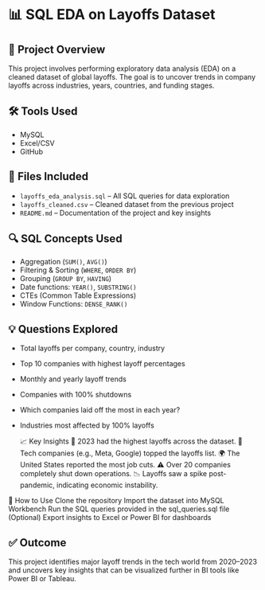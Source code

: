 # 📊 SQL EDA on Layoffs Dataset

## 📌 Project Overview
This project involves performing exploratory data analysis (EDA) on a cleaned dataset of global layoffs. The goal is to uncover trends in company layoffs across industries, years, countries, and funding stages.

## 🛠️ Tools Used
- MySQL
- Excel/CSV
- GitHub

## 📂 Files Included
- `layoffs_eda_analysis.sql` – All SQL queries for data exploration
- `layoffs_cleaned.csv` – Cleaned dataset from the previous project
- `README.md` – Documentation of the project and key insights

## 🔍 SQL Concepts Used
- Aggregation (`SUM()`, `AVG()`)
- Filtering & Sorting (`WHERE`, `ORDER BY`)
- Grouping (`GROUP BY`, `HAVING`)
- Date functions: `YEAR()`, `SUBSTRING()`
- CTEs (Common Table Expressions)
- Window Functions: `DENSE_RANK()`

## 💡 Questions Explored
- Total layoffs per company, country, industry
- Top 10 companies with highest layoff percentages
- Monthly and yearly layoff trends
- Companies with 100% shutdowns
- Which companies laid off the most in each year?
- Industries most affected by 100% layoffs

  📈 Key Insights
🔺 2023 had the highest layoffs across the dataset.
🏢 Tech companies (e.g., Meta, Google) topped the layoffs list.
🌍 The United States reported the most job cuts.
⚠️ Over 20 companies completely shut down operations.
📉 Layoffs saw a spike post-pandemic, indicating economic instability.

📂 How to Use
Clone the repository
Import the dataset into MySQL Workbench
Run the SQL queries provided in the sql_queries.sql file
(Optional) Export insights to Excel or Power BI for dashboards

## ✅ Outcome
This project identifies major layoff trends in the tech world from 2020–2023 and uncovers key insights that can be visualized further in BI tools like Power BI or Tableau.
